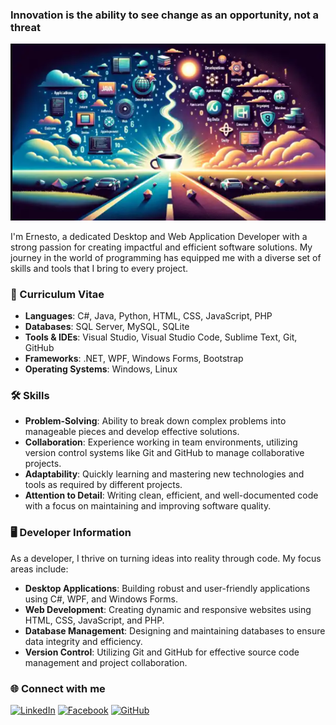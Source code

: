 ### Innovation is the ability to see change as an opportunity, not a threat



![Tecnologia](./tecnologia.png)


I'm Ernesto, a dedicated Desktop and Web Application Developer with a strong passion for creating impactful and efficient software solutions. My journey in the world of programming has equipped me with a diverse set of skills and tools that I bring to every project.

### 💼 Curriculum Vitae

- **Languages**: C#, Java, Python, HTML, CSS, JavaScript, PHP
- **Databases**: SQL Server, MySQL, SQLite
- **Tools & IDEs**: Visual Studio, Visual Studio Code, Sublime Text, Git, GitHub
- **Frameworks**: .NET, WPF, Windows Forms, Bootstrap
- **Operating Systems**: Windows, Linux

### 🛠️ Skills

- **Problem-Solving**: Ability to break down complex problems into manageable pieces and develop effective solutions.
- **Collaboration**: Experience working in team environments, utilizing version control systems like Git and GitHub to manage collaborative projects.
- **Adaptability**: Quickly learning and mastering new technologies and tools as required by different projects.
- **Attention to Detail**: Writing clean, efficient, and well-documented code with a focus on maintaining and improving software quality.

### 🖥️ Developer Information

As a developer, I thrive on turning ideas into reality through code. My focus areas include:

- **Desktop Applications**: Building robust and user-friendly applications using C#, WPF, and Windows Forms.
- **Web Development**: Creating dynamic and responsive websites using HTML, CSS, JavaScript, and PHP.
- **Database Management**: Designing and maintaining databases to ensure data integrity and efficiency.
- **Version Control**: Utilizing Git and GitHub for effective source code management and project collaboration.

### 🌐 Connect with me

[![LinkedIn](https://img.shields.io/badge/-LinkedIn-0077B5?style=flat&logo=linkedin&logoColor=white)](https://www.linkedin.com/in/douglas-ernesto-polanco-arteaga-4796202b0/)
[![Facebook](https://img.shields.io/badge/-Facebook-1877F2?style=flat&logo=facebook&logoColor=white)](https://www.facebook.com/share/hfEZozLypgnEQyBi/?mibextid=qi2Omg)
[![GitHub](https://img.shields.io/badge/-GitHub-181717?style=flat&logo=github&logoColor=white)](https://github.com/N3T091JK)

